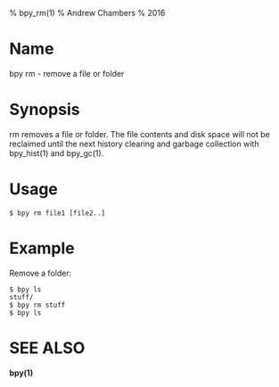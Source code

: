 % bpy_rm(1)
% Andrew Chambers
% 2016

# Name

bpy rm - remove a file or folder

# Synopsis

rm removes a file or folder. The file contents and disk space
will not be reclaimed until the next history clearing and garbage collection with bpy_hist(1) and bpy_gc(1).

# Usage

```$ bpy rm file1 [file2..]```

# Example

Remove a folder:

```
$ bpy ls
stuff/
$ bpy rm stuff
$ bpy ls
```

# SEE ALSO

**bpy(1)**
